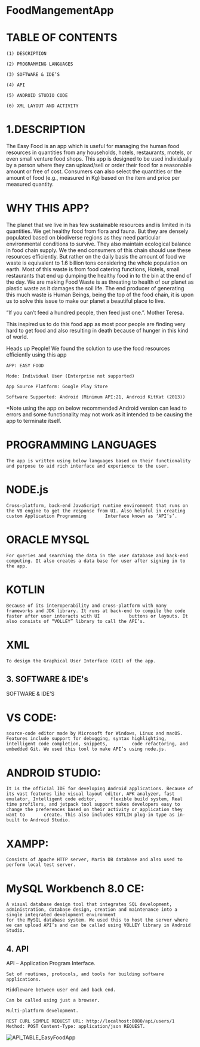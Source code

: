 # FoodMangementApp
 
  # TABLE OF CONTENTS 


    (1) DESCRIPTION 

    (2) PROGRAMMING LANGUAGES  

    (3) SOFTWARE & IDE’S 

    (4) API 

    (5) ANDROID STUDIO CODE 

    (6) XML LAYOUT AND ACTIVITY 

  

# 1.DESCRIPTION 

 The Easy Food is an app which is useful for managing the human food resources in quantities from any households, hotels, restaurants, motels, or even small venture food shops. This app is designed to be used individually by a person where they can upload/sell or order their food for a reasonable amount or free of cost. Consumers can also select the quantities or the amount of food (e.g., measured in Kg) based on the item and price per measured quantity. 

# WHY THIS APP? 

 The planet that we live in has few sustainable resources and is limited in its quantities. We get healthy food from flora and fauna. But they are densely populated based on biodiverse regions as they need particular environmental conditions to survive. They also maintain ecological balance in food chain supply. We the end consumers of this chain should use these resources efficiently. But rather on the daily basis the amount of food we waste is equivalent to 1.6 billion tons considering the whole population on earth. Most of this waste is from food catering functions, Hotels, small restaurants that end up dumping the healthy food in to the bin at the end of the day. We are making Food Waste is as threating to health of our planet as plastic waste as it damages the soil life. The end producer of generating this much waste is Human Beings, being the top of the food chain, it is upon us to solve this issue to make our planet a beautiful place to live. 

  

 

 “If you can’t feed a hundred people, then feed just one.”. Mother Teresa.  

 This inspired us to do this food app as most poor people are finding very hard to get food and also resulting in death because of hunger in this kind of world. 

 

Heads up People! We found the solution to use the food resources efficiently using this app 

 
    APP: EASY FOOD 

    Mode: Individual User (Enterprise not supported) 

    App Source Platform: Google Play Store 

    Software Supported: Android (Minimum API:21, Android KitKat (2013)) 

  
*Note using the app on below recommended Android version can lead to errors and some functionality may not work as it intended to be causing the app to terminate itself.   


 
 # PROGRAMMING LANGUAGES 

    The app is written using below languages based on their functionality and purpose to aid rich interface and experience to the user. 

 

  # NODE.js  

    Cross-platform, back-end JavaScript runtime environment that runs on the V8 engine to get the response from UI. Also helpful in creating custom Application Programming       Interface known as ‘API’s’. 

 

  # ORACLE MYSQL  

    For queries and searching the data in the user database and back-end computing. It also creates a data base for user after signing in to the app. 

 

   # KOTLIN  

    Because of its interoperability and cross-platform with many frameworks and JDK library. It runs at back-end to compile the code faster after user interacts with UI           buttons or layouts. It also consists of “VOLLEY” library to call the API’s.  

 
  # XML
  
    To design the Graphical User Interface (GUI) of the app. 

    

 

## 3. SOFTWARE & IDE's

SOFTWARE & IDE’S 

 # VS CODE: 

    source-code editor made by Microsoft for Windows, Linux and macOS. Features include support for debugging, syntax highlighting, intelligent code completion, snippets,         code refactoring, and embedded Git. We used this tool to make API’s using node.js. 

 

 # ANDROID STUDIO: 

    It is the official IDE for developing Android applications. Because of its vast features like visual layout editor, APK analyzer, fast emulator, Intelligent code editor,     flexible build system, Real time profilers, and jetpack tool support makes developers easy to change the preferences based on their activity or application they want to       create. This also includes KOTLIN plug-in type as in-built to Android Studio. 

 

 # XAMPP:  
 
    Consists of Apache HTTP server, Maria DB database and also used to perform local test server. 

 

 # MySQL Workbench 8.0 CE: 
     
    A visual database design tool that integrates SQL development, administration, database design, creation and maintenance into a single integrated development environment
    for the MySQL database system. We used this to host the server where we can upload API’s and can be called using VOLLEY library in Android Studio. 

## 4. API


 
 API – Application Program Interface.  

    Set of routines, protocols, and tools for building software applications.  

    Middleware between user end and back end.  

    Can be called using just a browser.  

    Multi-platform development.  

    REST CURL SIMPLE REQUEST URL: http://localhost:8080/api/users/1  Method: POST Content-Type: application/json REQUEST. 



 
![API_TABLE_EasyFoodApp](https://user-images.githubusercontent.com/71435868/115917868-66199600-a494-11eb-9d7f-f311a97a63c1.png)


 
 

 

 

 
